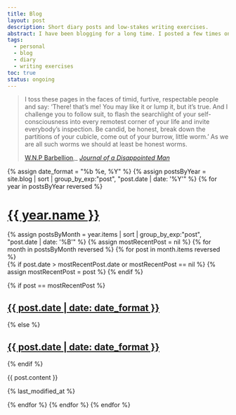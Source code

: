 ```yaml
---
title: Blog
layout: post
description: Short diary posts and low-stakes writing exercises.
abstract: I have been blogging for a long time. I posted a few times on MySpace, which was the first social network I used to communicate with friends circa 2004--2005. I started a blogspot soon thereafter, where I was active for several years. I made a few posts on LiveJournal, Xanga, and elsewhere. I kept a film review blog for several months around 2009--2010. Someday I will get around to making all these archives public.
tags:
  - personal
  - blog
  - diary
  - writing exercises
toc: true
status: ongoing
---
```


> I toss these pages in the faces of timid, furtive, respectable people and say: ‘There! that’s me! You may like it or lump it, but it’s true. And I challenge you to follow suit, to flash the searchlight of your self-consciousness into every remotest corner of your life and invite everybody’s inspection. Be candid, be honest, break down the partitions of your cubicle, come out of your burrow, little worm.’ As we are all such worms we should at least be honest worms.
> 
> [W.N.P Barbellion](https://en.wikipedia.org/wiki/W._N._P._Barbellion),_ [*Journal of a Disappointed Man*](https://www.pseudopodium.org/barbellionblog/books.html)

{% assign date_format =  "%b %e, %Y" %}
{% assign postsByYear = site.blog | sort | group_by_exp:"post", "post.date | date: '%Y'" %}
{% for year in postsByYear reversed %}
<h1 id="{{ year.name }}"><a href="/blog#{{ year.name }}">{{ year.name }}</a></h1>
{% assign postsByMonth = year.items | sort | group_by_exp:"post", "post.date | date: '%B'" %}
{% assign mostRecentPost = nil %}
{% for month in postsByMonth reversed %}
{% for post in month.items reversed %}
<div class="blog-post">
{% if post.date > mostRecentPost.date or mostRecentPost == nil %}
{% assign mostRecentPost = post %}
{% endif %}

{% if post == mostRecentPost %}
<h2 id="{{ post.date | date: "%b-%Y" | slugify }}" class="blog-post-header">
<a href="/blog#{{ post.date | date: "%b-%Y" | slugify }}" title="{{ post.title }}, posted on {{ post.date | date: "%b %e, %Y" }}">
<time itemprop="datePublished">{{ post.date | date: date_format }}</time>
</a>
</h2>
{% else %}
<h2 id="{{ post.date | date: date_format | slugify }}" class="blog-post-header">
<a href="/blog#{{ post.date | date: date_format | slugify }}" title="{{ post.title }}, posted on {{ post.date | date: "%b %e, %Y" }}">
<time itemprop="datePublished">{{ post.date | date: date_format }}</time>
</a>
</h2>
{% endif %}

{{ post.content }}

{% last_modified_at %}

</div>
{% endfor %}
{% endfor %}
{% endfor %}
